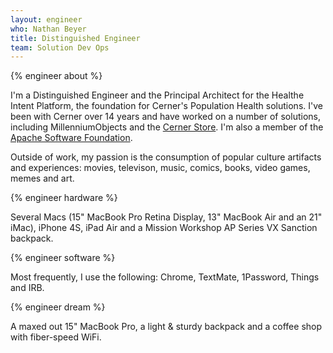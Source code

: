 ```yaml
---
layout: engineer
who: Nathan Beyer
title: Distinguished Engineer
team: Solution Dev Ops
---
```


{% engineer about %}

I'm a Distinguished Engineer and the Principal Architect for the Healthe Intent Platform, the foundation for Cerner's Population Health solutions. I've been with Cerner over 14 years and have worked on a number of solutions, including MillenniumObjects and the [Cerner Store](https://store.cerner.com/). I'm also a member of the [Apache Software Foundation](http://www.apache.org/).

Outside of work, my passion is the consumption of popular culture artifacts and experiences: movies, televison, music, comics, books, video games, memes and art.

{% engineer hardware %}

Several Macs (15" MacBook Pro Retina Display, 13" MacBook Air and an 21" iMac), iPhone 4S, iPad Air and a Mission Workshop AP Series VX Sanction backpack.

{% engineer software %}

Most frequently, I use the following: Chrome, TextMate, 1Password, Things and IRB.

{% engineer dream %}

A maxed out 15" MacBook Pro, a light & sturdy backpack and a coffee shop with fiber-speed WiFi.
